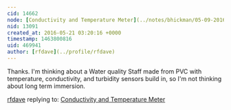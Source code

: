 ```yaml
---
cid: 14662
node: [Conductivity and Temperature Meter](../notes/bhickman/05-09-2016/conductivity-and-temperature-meter)
nid: 13091
created_at: 2016-05-21 03:20:16 +0000
timestamp: 1463800816
uid: 469941
author: [rfdave](../profile/rfdave)
---
```


Thanks. I'm thinking about a Water quality Staff made from PVC with temperature, conductivity, and turbidity sensors build in, so I'm not thinking about long term immersion. 

[rfdave](../profile/rfdave) replying to: [Conductivity and Temperature Meter](../notes/bhickman/05-09-2016/conductivity-and-temperature-meter)

